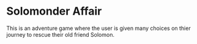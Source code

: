 # Solomonder Affair
This is an adventure game where the user is given many choices on thier journey to rescue their old friend Solomon. 
